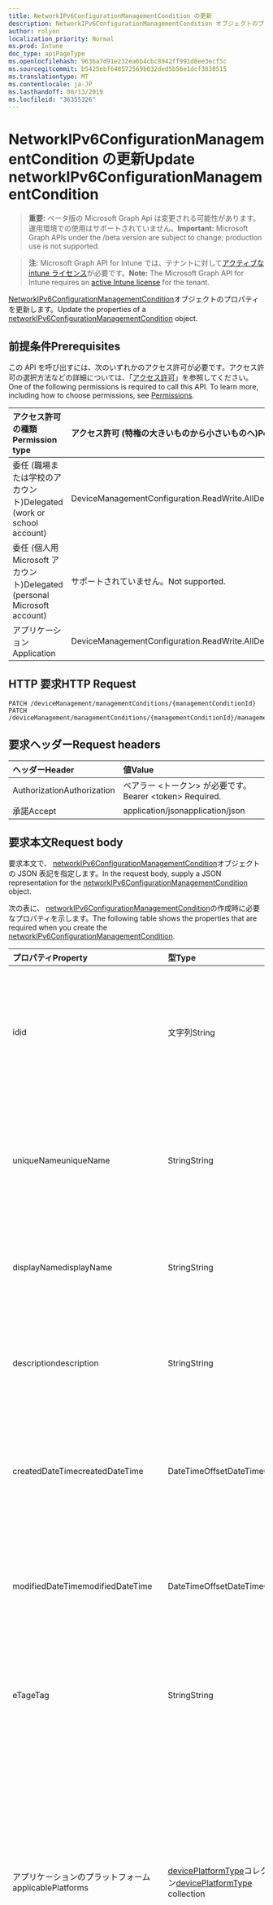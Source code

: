 ```yaml
---
title: NetworkIPv6ConfigurationManagementCondition の更新
description: NetworkIPv6ConfigurationManagementCondition オブジェクトのプロパティを更新します。
author: rolyon
localization_priority: Normal
ms.prod: Intune
doc_type: apiPageType
ms.openlocfilehash: 9636a7d91e232ea6b4cbc8942ff991d8ee3ecf5c
ms.sourcegitcommit: b5425ebf648572569b032ded5b56e1dcf3830515
ms.translationtype: MT
ms.contentlocale: ja-JP
ms.lasthandoff: 08/13/2019
ms.locfileid: "36355326"
---
```

# <a name="update-networkipv6configurationmanagementcondition"></a><span data-ttu-id="751b3-103">NetworkIPv6ConfigurationManagementCondition の更新</span><span class="sxs-lookup"><span data-stu-id="751b3-103">Update networkIPv6ConfigurationManagementCondition</span></span>

> <span data-ttu-id="751b3-104">**重要:** ベータ版の Microsoft Graph Api は変更される可能性があります。運用環境での使用はサポートされていません。</span><span class="sxs-lookup"><span data-stu-id="751b3-104">**Important:** Microsoft Graph APIs under the /beta version are subject to change; production use is not supported.</span></span>

> <span data-ttu-id="751b3-105">**注:** Microsoft Graph API for Intune では、テナントに対して[アクティブな intune ライセンス](https://go.microsoft.com/fwlink/?linkid=839381)が必要です。</span><span class="sxs-lookup"><span data-stu-id="751b3-105">**Note:** The Microsoft Graph API for Intune requires an [active Intune license](https://go.microsoft.com/fwlink/?linkid=839381) for the tenant.</span></span>

<span data-ttu-id="751b3-106">[NetworkIPv6ConfigurationManagementCondition](../resources/intune-fencing-networkipv6configurationmanagementcondition.md)オブジェクトのプロパティを更新します。</span><span class="sxs-lookup"><span data-stu-id="751b3-106">Update the properties of a [networkIPv6ConfigurationManagementCondition](../resources/intune-fencing-networkipv6configurationmanagementcondition.md) object.</span></span>

## <a name="prerequisites"></a><span data-ttu-id="751b3-107">前提条件</span><span class="sxs-lookup"><span data-stu-id="751b3-107">Prerequisites</span></span>
<span data-ttu-id="751b3-p101">この API を呼び出すには、次のいずれかのアクセス許可が必要です。アクセス許可の選択方法などの詳細については、「[アクセス許可](/graph/permissions-reference)」を参照してください。</span><span class="sxs-lookup"><span data-stu-id="751b3-p101">One of the following permissions is required to call this API. To learn more, including how to choose permissions, see [Permissions](/graph/permissions-reference).</span></span>

|<span data-ttu-id="751b3-110">アクセス許可の種類</span><span class="sxs-lookup"><span data-stu-id="751b3-110">Permission type</span></span>|<span data-ttu-id="751b3-111">アクセス許可 (特権の大きいものから小さいものへ)</span><span class="sxs-lookup"><span data-stu-id="751b3-111">Permissions (from most to least privileged)</span></span>|
|:---|:---|
|<span data-ttu-id="751b3-112">委任 (職場または学校のアカウント)</span><span class="sxs-lookup"><span data-stu-id="751b3-112">Delegated (work or school account)</span></span>|<span data-ttu-id="751b3-113">DeviceManagementConfiguration.ReadWrite.All</span><span class="sxs-lookup"><span data-stu-id="751b3-113">DeviceManagementConfiguration.ReadWrite.All</span></span>|
|<span data-ttu-id="751b3-114">委任 (個人用 Microsoft アカウント)</span><span class="sxs-lookup"><span data-stu-id="751b3-114">Delegated (personal Microsoft account)</span></span>|<span data-ttu-id="751b3-115">サポートされていません。</span><span class="sxs-lookup"><span data-stu-id="751b3-115">Not supported.</span></span>|
|<span data-ttu-id="751b3-116">アプリケーション</span><span class="sxs-lookup"><span data-stu-id="751b3-116">Application</span></span>|<span data-ttu-id="751b3-117">DeviceManagementConfiguration.ReadWrite.All</span><span class="sxs-lookup"><span data-stu-id="751b3-117">DeviceManagementConfiguration.ReadWrite.All</span></span>|

## <a name="http-request"></a><span data-ttu-id="751b3-118">HTTP 要求</span><span class="sxs-lookup"><span data-stu-id="751b3-118">HTTP Request</span></span>
<!-- {
  "blockType": "ignored"
}
-->
``` http
PATCH /deviceManagement/managementConditions/{managementConditionId}
PATCH /deviceManagement/managementConditions/{managementConditionId}/managementConditionStatements/{managementConditionStatementId}/managementConditions/{managementConditionId}
```

## <a name="request-headers"></a><span data-ttu-id="751b3-119">要求ヘッダー</span><span class="sxs-lookup"><span data-stu-id="751b3-119">Request headers</span></span>
|<span data-ttu-id="751b3-120">ヘッダー</span><span class="sxs-lookup"><span data-stu-id="751b3-120">Header</span></span>|<span data-ttu-id="751b3-121">値</span><span class="sxs-lookup"><span data-stu-id="751b3-121">Value</span></span>|
|:---|:---|
|<span data-ttu-id="751b3-122">Authorization</span><span class="sxs-lookup"><span data-stu-id="751b3-122">Authorization</span></span>|<span data-ttu-id="751b3-123">ベアラー &lt;トークン&gt; が必要です。</span><span class="sxs-lookup"><span data-stu-id="751b3-123">Bearer &lt;token&gt; Required.</span></span>|
|<span data-ttu-id="751b3-124">承諾</span><span class="sxs-lookup"><span data-stu-id="751b3-124">Accept</span></span>|<span data-ttu-id="751b3-125">application/json</span><span class="sxs-lookup"><span data-stu-id="751b3-125">application/json</span></span>|

## <a name="request-body"></a><span data-ttu-id="751b3-126">要求本文</span><span class="sxs-lookup"><span data-stu-id="751b3-126">Request body</span></span>
<span data-ttu-id="751b3-127">要求本文で、 [networkIPv6ConfigurationManagementCondition](../resources/intune-fencing-networkipv6configurationmanagementcondition.md)オブジェクトの JSON 表記を指定します。</span><span class="sxs-lookup"><span data-stu-id="751b3-127">In the request body, supply a JSON representation for the [networkIPv6ConfigurationManagementCondition](../resources/intune-fencing-networkipv6configurationmanagementcondition.md) object.</span></span>

<span data-ttu-id="751b3-128">次の表に、 [networkIPv6ConfigurationManagementCondition](../resources/intune-fencing-networkipv6configurationmanagementcondition.md)の作成時に必要なプロパティを示します。</span><span class="sxs-lookup"><span data-stu-id="751b3-128">The following table shows the properties that are required when you create the [networkIPv6ConfigurationManagementCondition](../resources/intune-fencing-networkipv6configurationmanagementcondition.md).</span></span>

|<span data-ttu-id="751b3-129">プロパティ</span><span class="sxs-lookup"><span data-stu-id="751b3-129">Property</span></span>|<span data-ttu-id="751b3-130">型</span><span class="sxs-lookup"><span data-stu-id="751b3-130">Type</span></span>|<span data-ttu-id="751b3-131">説明</span><span class="sxs-lookup"><span data-stu-id="751b3-131">Description</span></span>|
|:---|:---|:---|
|<span data-ttu-id="751b3-132">id</span><span class="sxs-lookup"><span data-stu-id="751b3-132">id</span></span>|<span data-ttu-id="751b3-133">文字列</span><span class="sxs-lookup"><span data-stu-id="751b3-133">String</span></span>|<span data-ttu-id="751b3-134">管理条件の一意識別子。</span><span class="sxs-lookup"><span data-stu-id="751b3-134">Unique identifier for the management condition.</span></span> <span data-ttu-id="751b3-135">作成時に割り当てられたシステム生成値。</span><span class="sxs-lookup"><span data-stu-id="751b3-135">System generated value assigned when created.</span></span> <span data-ttu-id="751b3-136">[Managementcondition](../resources/intune-fencing-managementcondition.md)から継承します</span><span class="sxs-lookup"><span data-stu-id="751b3-136">Inherited from [managementCondition](../resources/intune-fencing-managementcondition.md)</span></span>|
|<span data-ttu-id="751b3-137">uniqueName</span><span class="sxs-lookup"><span data-stu-id="751b3-137">uniqueName</span></span>|<span data-ttu-id="751b3-138">String</span><span class="sxs-lookup"><span data-stu-id="751b3-138">String</span></span>|<span data-ttu-id="751b3-139">管理条件の一意の名前。</span><span class="sxs-lookup"><span data-stu-id="751b3-139">Unique name for the management condition.</span></span> <span data-ttu-id="751b3-140">管理条件式で使用されます。</span><span class="sxs-lookup"><span data-stu-id="751b3-140">Used in management condition expressions.</span></span> <span data-ttu-id="751b3-141">[Managementcondition](../resources/intune-fencing-managementcondition.md)から継承します</span><span class="sxs-lookup"><span data-stu-id="751b3-141">Inherited from [managementCondition](../resources/intune-fencing-managementcondition.md)</span></span>|
|<span data-ttu-id="751b3-142">displayName</span><span class="sxs-lookup"><span data-stu-id="751b3-142">displayName</span></span>|<span data-ttu-id="751b3-143">String</span><span class="sxs-lookup"><span data-stu-id="751b3-143">String</span></span>|<span data-ttu-id="751b3-144">管理条件の管理者定義の名前。</span><span class="sxs-lookup"><span data-stu-id="751b3-144">The admin defined name of the management condition.</span></span> <span data-ttu-id="751b3-145">[Managementcondition](../resources/intune-fencing-managementcondition.md)から継承します</span><span class="sxs-lookup"><span data-stu-id="751b3-145">Inherited from [managementCondition](../resources/intune-fencing-managementcondition.md)</span></span>|
|<span data-ttu-id="751b3-146">description</span><span class="sxs-lookup"><span data-stu-id="751b3-146">description</span></span>|<span data-ttu-id="751b3-147">String</span><span class="sxs-lookup"><span data-stu-id="751b3-147">String</span></span>|<span data-ttu-id="751b3-148">管理条件の管理者定義の説明。</span><span class="sxs-lookup"><span data-stu-id="751b3-148">The admin defined description of the management condition.</span></span> <span data-ttu-id="751b3-149">[Managementcondition](../resources/intune-fencing-managementcondition.md)から継承します</span><span class="sxs-lookup"><span data-stu-id="751b3-149">Inherited from [managementCondition](../resources/intune-fencing-managementcondition.md)</span></span>|
|<span data-ttu-id="751b3-150">createdDateTime</span><span class="sxs-lookup"><span data-stu-id="751b3-150">createdDateTime</span></span>|<span data-ttu-id="751b3-151">DateTimeOffset</span><span class="sxs-lookup"><span data-stu-id="751b3-151">DateTimeOffset</span></span>|<span data-ttu-id="751b3-152">管理条件が作成された時刻。</span><span class="sxs-lookup"><span data-stu-id="751b3-152">The time the management condition was created.</span></span> <span data-ttu-id="751b3-153">サービス側を生成しました。</span><span class="sxs-lookup"><span data-stu-id="751b3-153">Generated service side.</span></span> <span data-ttu-id="751b3-154">[Managementcondition](../resources/intune-fencing-managementcondition.md)から継承します</span><span class="sxs-lookup"><span data-stu-id="751b3-154">Inherited from [managementCondition](../resources/intune-fencing-managementcondition.md)</span></span>|
|<span data-ttu-id="751b3-155">modifiedDateTime</span><span class="sxs-lookup"><span data-stu-id="751b3-155">modifiedDateTime</span></span>|<span data-ttu-id="751b3-156">DateTimeOffset</span><span class="sxs-lookup"><span data-stu-id="751b3-156">DateTimeOffset</span></span>|<span data-ttu-id="751b3-157">管理条件が最後に変更された時刻。</span><span class="sxs-lookup"><span data-stu-id="751b3-157">The time the management condition was last modified.</span></span> <span data-ttu-id="751b3-158">サービス側を更新しました。</span><span class="sxs-lookup"><span data-stu-id="751b3-158">Updated service side.</span></span> <span data-ttu-id="751b3-159">[Managementcondition](../resources/intune-fencing-managementcondition.md)から継承します</span><span class="sxs-lookup"><span data-stu-id="751b3-159">Inherited from [managementCondition](../resources/intune-fencing-managementcondition.md)</span></span>|
|<span data-ttu-id="751b3-160">eTag</span><span class="sxs-lookup"><span data-stu-id="751b3-160">eTag</span></span>|<span data-ttu-id="751b3-161">String</span><span class="sxs-lookup"><span data-stu-id="751b3-161">String</span></span>|<span data-ttu-id="751b3-162">管理条件の ETag。</span><span class="sxs-lookup"><span data-stu-id="751b3-162">ETag of the management condition.</span></span> <span data-ttu-id="751b3-163">サービス側を更新しました。</span><span class="sxs-lookup"><span data-stu-id="751b3-163">Updated service side.</span></span> <span data-ttu-id="751b3-164">[Managementcondition](../resources/intune-fencing-managementcondition.md)から継承します</span><span class="sxs-lookup"><span data-stu-id="751b3-164">Inherited from [managementCondition](../resources/intune-fencing-managementcondition.md)</span></span>|
|<span data-ttu-id="751b3-165">アプリケーションのプラットフォーム</span><span class="sxs-lookup"><span data-stu-id="751b3-165">applicablePlatforms</span></span>|<span data-ttu-id="751b3-166">[devicePlatformType](../resources/intune-shared-deviceplatformtype.md)コレクション</span><span class="sxs-lookup"><span data-stu-id="751b3-166">[devicePlatformType](../resources/intune-shared-deviceplatformtype.md) collection</span></span>|<span data-ttu-id="751b3-167">この管理条件の適用可能なプラットフォーム。</span><span class="sxs-lookup"><span data-stu-id="751b3-167">The applicable platforms for this management condition.</span></span> <span data-ttu-id="751b3-168">[Managementcondition](../resources/intune-fencing-managementcondition.md)から継承されます。</span><span class="sxs-lookup"><span data-stu-id="751b3-168">Inherited from [managementCondition](../resources/intune-fencing-managementcondition.md).</span></span> <span data-ttu-id="751b3-169">可能な値は、`android`、`androidForWork`、`iOS`、`macOS`、`windowsPhone81`、`windows81AndLater`、`windows10AndLater`、`androidWorkProfile`、`unknown` です。</span><span class="sxs-lookup"><span data-stu-id="751b3-169">Possible values are: `android`, `androidForWork`, `iOS`, `macOS`, `windowsPhone81`, `windows81AndLater`, `windows10AndLater`, `androidWorkProfile`, `unknown`.</span></span>|
|<span data-ttu-id="751b3-170">ipV6Prefix</span><span class="sxs-lookup"><span data-stu-id="751b3-170">ipV6Prefix</span></span>|<span data-ttu-id="751b3-171">String</span><span class="sxs-lookup"><span data-stu-id="751b3-171">String</span></span>|<span data-ttu-id="751b3-172">接続先の IPv6 サブネット。</span><span class="sxs-lookup"><span data-stu-id="751b3-172">The IPv6 subnet to be connected to.</span></span> <span data-ttu-id="751b3-173">例: 2001 年: db8::/32</span><span class="sxs-lookup"><span data-stu-id="751b3-173">e.g. 2001:db8::/32</span></span>|
|<span data-ttu-id="751b3-174">ipV6Gateway</span><span class="sxs-lookup"><span data-stu-id="751b3-174">ipV6Gateway</span></span>|<span data-ttu-id="751b3-175">String</span><span class="sxs-lookup"><span data-stu-id="751b3-175">String</span></span>|<span data-ttu-id="751b3-176">IPv6 ゲートウェイアドレス。</span><span class="sxs-lookup"><span data-stu-id="751b3-176">The IPv6 gateway address to.</span></span> <span data-ttu-id="751b3-177">例: 2001 年: db8:: 1</span><span class="sxs-lookup"><span data-stu-id="751b3-177">e.g 2001:db8::1</span></span>|
|<span data-ttu-id="751b3-178">ipV6DNSServerList</span><span class="sxs-lookup"><span data-stu-id="751b3-178">ipV6DNSServerList</span></span>|<span data-ttu-id="751b3-179">文字列コレクション</span><span class="sxs-lookup"><span data-stu-id="751b3-179">String collection</span></span>|<span data-ttu-id="751b3-180">アダプターに対して構成された IPv6 DNS サーバー。</span><span class="sxs-lookup"><span data-stu-id="751b3-180">An IPv6 DNS servers configured for the adapter.</span></span>|
|<span data-ttu-id="751b3-181">dnsSuffixList</span><span class="sxs-lookup"><span data-stu-id="751b3-181">dnsSuffixList</span></span>|<span data-ttu-id="751b3-182">文字列コレクション</span><span class="sxs-lookup"><span data-stu-id="751b3-182">String collection</span></span>|<span data-ttu-id="751b3-183">現在のネットワークの有効な DNS サフィックス。</span><span class="sxs-lookup"><span data-stu-id="751b3-183">Valid DNS suffixes for the current network.</span></span> <span data-ttu-id="751b3-184">例: seattle.contoso.com</span><span class="sxs-lookup"><span data-stu-id="751b3-184">e.g. seattle.contoso.com</span></span>|



## <a name="response"></a><span data-ttu-id="751b3-185">応答</span><span class="sxs-lookup"><span data-stu-id="751b3-185">Response</span></span>
<span data-ttu-id="751b3-186">成功した場合、このメソッド`200 OK`は応答コードと、応答本文で更新された[networkIPv6ConfigurationManagementCondition](../resources/intune-fencing-networkipv6configurationmanagementcondition.md)オブジェクトを返します。</span><span class="sxs-lookup"><span data-stu-id="751b3-186">If successful, this method returns a `200 OK` response code and an updated [networkIPv6ConfigurationManagementCondition](../resources/intune-fencing-networkipv6configurationmanagementcondition.md) object in the response body.</span></span>

## <a name="example"></a><span data-ttu-id="751b3-187">例</span><span class="sxs-lookup"><span data-stu-id="751b3-187">Example</span></span>

### <a name="request"></a><span data-ttu-id="751b3-188">要求</span><span class="sxs-lookup"><span data-stu-id="751b3-188">Request</span></span>
<span data-ttu-id="751b3-189">以下は、要求の例です。</span><span class="sxs-lookup"><span data-stu-id="751b3-189">Here is an example of the request.</span></span>
``` http
PATCH https://graph.microsoft.com/beta/deviceManagement/managementConditions/{managementConditionId}
Content-type: application/json
Content-length: 483

{
  "@odata.type": "#microsoft.graph.networkIPv6ConfigurationManagementCondition",
  "uniqueName": "Unique Name value",
  "displayName": "Display Name value",
  "description": "Description value",
  "eTag": "ETag value",
  "applicablePlatforms": [
    "androidForWork"
  ],
  "ipV6Prefix": "Ip V6Prefix value",
  "ipV6Gateway": "Ip V6Gateway value",
  "ipV6DNSServerList": [
    "Ip V6DNSServer List value"
  ],
  "dnsSuffixList": [
    "Dns Suffix List value"
  ]
}
```

### <a name="response"></a><span data-ttu-id="751b3-190">応答</span><span class="sxs-lookup"><span data-stu-id="751b3-190">Response</span></span>
<span data-ttu-id="751b3-p113">以下は、応答の例です。注:簡潔にするために、ここに示す応答オブジェクトは切り詰められている場合があります。すべてのプロパティは実際の呼び出しから返されます。</span><span class="sxs-lookup"><span data-stu-id="751b3-p113">Here is an example of the response. Note: The response object shown here may be truncated for brevity. All of the properties will be returned from an actual call.</span></span>
``` http
HTTP/1.1 200 OK
Content-Type: application/json
Content-Length: 651

{
  "@odata.type": "#microsoft.graph.networkIPv6ConfigurationManagementCondition",
  "id": "25811206-1206-2581-0612-812506128125",
  "uniqueName": "Unique Name value",
  "displayName": "Display Name value",
  "description": "Description value",
  "createdDateTime": "2017-01-01T00:02:43.5775965-08:00",
  "modifiedDateTime": "2017-01-01T00:00:22.8983556-08:00",
  "eTag": "ETag value",
  "applicablePlatforms": [
    "androidForWork"
  ],
  "ipV6Prefix": "Ip V6Prefix value",
  "ipV6Gateway": "Ip V6Gateway value",
  "ipV6DNSServerList": [
    "Ip V6DNSServer List value"
  ],
  "dnsSuffixList": [
    "Dns Suffix List value"
  ]
}
```






